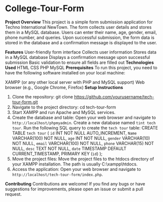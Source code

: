 # College-Tour-Form
**Project Overview**
This project is a simple form submission application for Techno International NewTown. The form collects user details and stores them in a MySQL database. Users can enter their name, age, gender, email, phone number, and queries. Upon successful submission, the form data is stored in the database and a confirmation message is displayed to the user.

**Features**
User-friendly form interface
Collects user information
Stores data in a MySQL database
Displays a confirmation message upon successful submission
Basic validation to ensure all fields are filled out
**Technologies Used**
HTML
CSS
PHP
MySQL
**Prerequisites**
To run this project, you need to have the following software installed on your local machine:

XAMPP (or any other local server with PHP and MySQL support)
Web browser (e.g., Google Chrome, Firefox)
**Setup Instructions**
1. Clone the repository:
 git clone https://github.com/yourusername/tech-tour-form.git
2. Navigate to the project directory:
 cd tech-tour-form
3. Start XAMPP and run Apache and MySQL services.
4. Create the database and table:
  Open your web browser and navigate to `http://localhost/phpmyadmin`.
  Create a new database named `tint tech tour`.
  Run the following SQL query to create the `tech tour` table:
  CREATE TABLE `tech tour` (
  `id` INT NOT NULL AUTO_INCREMENT,
  `Name` VARCHAR(100) NOT NULL,
  `age` INT NOT NULL,
  `gender` VARCHAR(10) NOT NULL,
  `email` VARCHAR(100) NOT NULL,
  `phone` VARCHAR(15) NOT NULL,
  `desc` TEXT NOT NULL,
  `date` TIMESTAMP DEFAULT CURRENT_TIMESTAMP,
  PRIMARY KEY (`id`)
);
5. Move the project files:
 Move the project files to the htdocs directory of your XAMPP installation. The path is usually C:\xampp\htdocs\.
6. Access the application:
Open your web browser and navigate to `http://localhost/tech-tour-form/index.php`.

**Contributing**
Contributions are welcome! If you find any bugs or have suggestions for improvements, please open an issue or submit a pull request.








